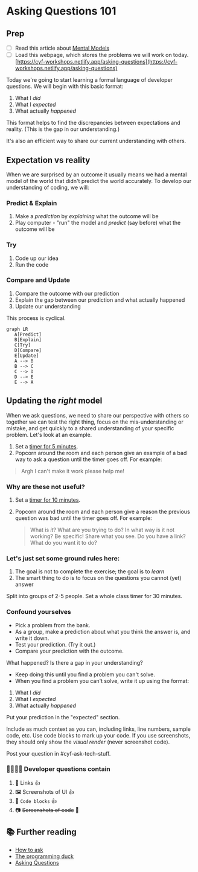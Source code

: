 # Asking Questions 101

## Prep

- [ ] Read this article about [Mental Models](https://jamesclear.com/mental-models)
- [ ] Load this webpage, which stores the problems we will work on today. [https://cyf-workshops.netlify.app/asking-questions](https://cyf-workshops.netlify.app/asking-questions)

Today we're going to start learning a formal language of developer questions. We will begin with this basic format:

1. What I _did_
1. What I _expected_
1. What actually _happened_

This format helps to find the discrepancies between expectations and reality. (This is the gap in our understanding.)

It's also an efficient way to share our current understanding with others.

## Expectation vs reality

When we are surprised by an outcome it usually means we had a mental model of the world that didn't predict the world accurately. To develop our understanding of coding, we will:

### Predict & Explain

1. Make a _prediction_ by _explaining_ what the outcome will be
1. Play computer - "run" the model and _predict_ (say before) what the outcome will be

### Try

1. Code up our idea
1. Run the code

### Compare and Update

1. Compare the outcome with our prediction
1. Explain the gap between our prediction and what actually happened
1. Update our understanding

This process is cyclical.

```mermaid
graph LR
   A[Predict]
   B[Explain]
   C[Try]
   D[Compare]
   E[Update]
   A --> B
   B --> C
   C --> D
   D --> E
   E --> A
```

## Updating the _right_ model

When we ask questions, we need to share our perspective with others so together we can test the right thing, focus on the mis-understanding or mistake, and get quickly to a shared understanding of your specific problem. Let's look at an example.

<!--{{<note type="activity" title="Inversion, 5m" >}}-->

1. Set a [timer for 5 minutes](https://www.google.com/search?q=timer+for+10+minutes).
2. Popcorn around the room and each person give an example of a bad way to ask a question until the timer goes off. For example:

> Argh I can't make it work please help me!

<!--{{</note>}}-->

### Why are these not useful?

<!--{{<note type="activity" title="Inversion 2, 10m" >}}-->

1.  Set a [timer for 10 minutes](https://www.google.com/search?q=timer+for+10+minutes).
2.  Popcorn around the room and each person give a reason the previous question was bad until the timer goes off. For example:

    > What is _it_? What are you trying to do? In what way is it not working? Be specific! Share what you see. Do you have a link? What do you want it to do?

    <!--{{</note>}}-->

### Let's just set some ground rules here:

1. The goal is not to complete the exercise; the goal is to _learn_
1. The smart thing to do is to focus on the questions you cannot (yet) answer

<!--{{<note type="activity" title="Framing questions systematically, 30m" >}}-->

Split into groups of 2-5 people.
Set a whole class timer for 30 minutes.

### Confound yourselves

- Pick a problem from the bank.
- As a group, make a prediction about what you think the answer is, and write it down.
- Test your prediction. (Try it out.)
- Compare your prediction with the outcome.

What happened? Is there a gap in your understanding?

- Keep doing this until you find a problem you can't solve.
- When you find a problem you can't solve, write it up using the format:

1. What I _did_
1. What I _expected_
1. What actually _happened_

Put your prediction in the "expected" section.

Include as much context as you can, including links, line numbers, sample code, etc. Use code blocks to mark up your code. If you use screenshots, they should only show the _visual render_ (never screenshot code).

Post your question in #cyf-ask-tech-stuff.

### 🧑🏾‍💻🙋 Developer questions contain

1. 🔗 Links 👍
1. 🖼️ Screenshots of UI 👍
1. 📝 `Code blocks` 👍
1. 📷 ~~Screenshots of code~~ 🙅

<!--{{</note>}}-->

## 📚 Further reading

- [How to ask](https://stackoverflow.com/help/how-to-ask)
- [The programming duck](https://rubberduckdebugging.com/)
- [Asking Questions](https://curriculum.codeyourfuture.io/guides/asking-questions/)
